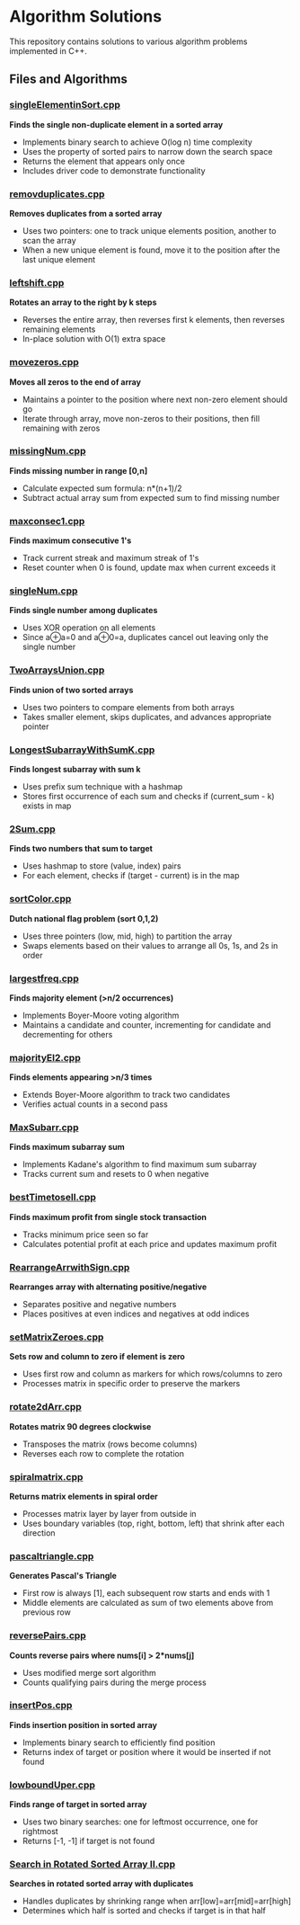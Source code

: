 # Algorithm Solutions

This repository contains solutions to various algorithm problems implemented in C++.

## Files and Algorithms

### [singleElementinSort.cpp](./singleElementinSort.cpp)

**Finds the single non-duplicate element in a sorted array**

-  Implements binary search to achieve O(log n) time complexity
-  Uses the property of sorted pairs to narrow down the search space
-  Returns the element that appears only once
-  Includes driver code to demonstrate functionality

### [removduplicates.cpp](./removduplicates.cpp)

**Removes duplicates from a sorted array**

-  Uses two pointers: one to track unique elements position, another to scan the array
-  When a new unique element is found, move it to the position after the last unique element

### [leftshift.cpp](./leftshift.cpp)

**Rotates an array to the right by k steps**

-  Reverses the entire array, then reverses first k elements, then reverses remaining elements
-  In-place solution with O(1) extra space

### [movezeros.cpp](./movezeros.cpp)

**Moves all zeros to the end of array**

-  Maintains a pointer to the position where next non-zero element should go
-  Iterate through array, move non-zeros to their positions, then fill remaining with zeros

### [missingNum.cpp](./missingNum.cpp)

**Finds missing number in range [0,n]**

-  Calculate expected sum formula: n\*(n+1)/2
-  Subtract actual array sum from expected sum to find missing number

### [maxconsec1.cpp](./maxconsec1.cpp)

**Finds maximum consecutive 1's**

-  Track current streak and maximum streak of 1's
-  Reset counter when 0 is found, update max when current exceeds it

### [singleNum.cpp](./singleNum.cpp)

**Finds single number among duplicates**

-  Uses XOR operation on all elements
-  Since a⊕a=0 and a⊕0=a, duplicates cancel out leaving only the single number

### [TwoArraysUnion.cpp](./TwoArraysUnion.cpp)

**Finds union of two sorted arrays**

-  Uses two pointers to compare elements from both arrays
-  Takes smaller element, skips duplicates, and advances appropriate pointer

### [LongestSubarrayWithSumK.cpp](./LongestSubarrayWithSumK.cpp)

**Finds longest subarray with sum k**

-  Uses prefix sum technique with a hashmap
-  Stores first occurrence of each sum and checks if (current_sum - k) exists in map

### [2Sum.cpp](./2Sum.cpp)

**Finds two numbers that sum to target**

-  Uses hashmap to store (value, index) pairs
-  For each element, checks if (target - current) is in the map

### [sortColor.cpp](./sortColor.cpp)

**Dutch national flag problem (sort 0,1,2)**

-  Uses three pointers (low, mid, high) to partition the array
-  Swaps elements based on their values to arrange all 0s, 1s, and 2s in order

### [largestfreq.cpp](./largestfreq.cpp)

**Finds majority element (>n/2 occurrences)**

-  Implements Boyer-Moore voting algorithm
-  Maintains a candidate and counter, incrementing for candidate and decrementing for others

### [majorityEl2.cpp](./majorityEl2.cpp)

**Finds elements appearing >n/3 times**

-  Extends Boyer-Moore algorithm to track two candidates
-  Verifies actual counts in a second pass

### [MaxSubarr.cpp](./MaxSubarr.cpp)

**Finds maximum subarray sum**

-  Implements Kadane's algorithm to find maximum sum subarray
-  Tracks current sum and resets to 0 when negative

### [bestTimetosell.cpp](./bestTimetosell.cpp)

**Finds maximum profit from single stock transaction**

-  Tracks minimum price seen so far
-  Calculates potential profit at each price and updates maximum profit

### [RearrangeArrwithSign.cpp](./RearrangeArrwithSign.cpp)

**Rearranges array with alternating positive/negative**

-  Separates positive and negative numbers
-  Places positives at even indices and negatives at odd indices

### [setMatrixZeroes.cpp](./setMatrixZeroes.cpp)

**Sets row and column to zero if element is zero**

-  Uses first row and column as markers for which rows/columns to zero
-  Processes matrix in specific order to preserve the markers

### [rotate2dArr.cpp](./rotate2dArr.cpp)

**Rotates matrix 90 degrees clockwise**

-  Transposes the matrix (rows become columns)
-  Reverses each row to complete the rotation

### [spiralmatrix.cpp](./spiralmatrix.cpp)

**Returns matrix elements in spiral order**

-  Processes matrix layer by layer from outside in
-  Uses boundary variables (top, right, bottom, left) that shrink after each direction

### [pascaltriangle.cpp](./pascaltriangle.cpp)

**Generates Pascal's Triangle**

-  First row is always [1], each subsequent row starts and ends with 1
-  Middle elements are calculated as sum of two elements above from previous row

### [reversePairs.cpp](./reversePairs.cpp)

**Counts reverse pairs where nums[i] > 2\*nums[j]**

-  Uses modified merge sort algorithm
-  Counts qualifying pairs during the merge process

### [insertPos.cpp](./insertPos.cpp)

**Finds insertion position in sorted array**

-  Implements binary search to efficiently find position
-  Returns index of target or position where it would be inserted if not found

### [lowboundUper.cpp](./lowboundUper.cpp)

**Finds range of target in sorted array**

-  Uses two binary searches: one for leftmost occurrence, one for rightmost
-  Returns [-1, -1] if target is not found

### [Search in Rotated Sorted Array II.cpp](./Search%20in%20Rotated%20Sorted%20Array%20II.cpp)

**Searches in rotated sorted array with duplicates**

-  Handles duplicates by shrinking range when arr[low]=arr[mid]=arr[high]
-  Determines which half is sorted and checks if target is in that half

